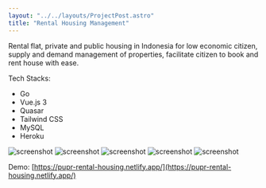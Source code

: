 ```yaml
---
layout: "../../layouts/ProjectPost.astro"
title: "Rental Housing Management"
---
```


Rental flat, private and public housing in Indonesia for low economic citizen, supply and demand management of properties, facilitate citizen to book and rent house with ease.

Tech Stacks:

- Go
- Vue.js 3
- Quasar
- Tailwind CSS
- MySQL
- Heroku

![screenshot](/project/rental-housing-management/rental-housing-1.png)
![screenshot](/project/rental-housing-management/rental-housing-2.png)
![screenshot](/project/rental-housing-management/rental-housing-3.png)
![screenshot](/project/rental-housing-management/rental-housing-4.png)
![screenshot](/project/rental-housing-management/rental-housing-5.png)

Demo: [https://pupr-rental-housing.netlify.app/](https://pupr-rental-housing.netlify.app/)